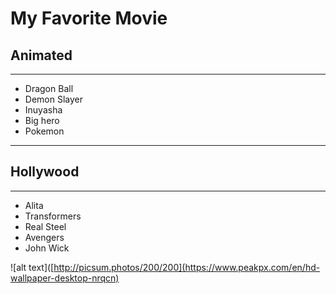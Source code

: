 # My Favorite Movie
## Animated
- - -
- Dragon Ball
- Demon Slayer
- Inuyasha
- Big hero
- Pokemon

- - -
## Hollywood
- - -
- Alita
- Transformers
- Real Steel
- Avengers
- John Wick

![alt text]([http://picsum.photos/200/200](https://www.peakpx.com/en/hd-wallpaper-desktop-nrqcn)

